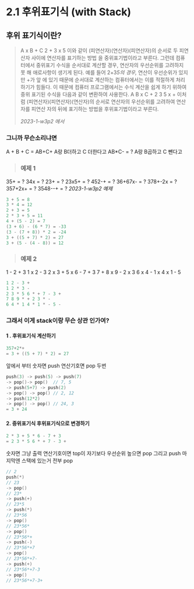 # 2.1 후위표기식 (with Stack)
## 후위 표기식이란?
>
> A x B + C
> 2 + 3 x 5
> 이와 같이 (피연산자)(연산자)(피연산자)의 순서로 두 피연산자 사이에 연산자를 표기하는 방법 을 중위표기법이라고 부른다.
> 그런데 컴퓨터에서 중위표기 수식을 순서대로 계산할 경우, 연산자의 우선순위를 고려하지 못 해 애로사항이 생기게 된다. 예를 들어 2+3*5의 경우,* 연산이 우선순위가 있지만 +가 앞 에 있기 때문에 순서대로 계산하는 컴퓨터에서는 이를 적절하게 처리하기가 힘들다.
> 이 때문에 컴퓨터 프로그램에서는 수식 계산을 쉽게 하기 위하여 중위 표기된 수식을 다음과 같이 변환하여 사용한다.
> A B x C +
> 2 3 5 x +
> 이처럼 (피연산자)(피연산자)(연산자)의 순서로 연산자의 우선순위를 고려하여 연산자를 피연산 자의 뒤에 표기하는 방법을 후위표기법이라고 부른다.
>
> _2023-1-w3p2 에서_

### 그니까 무슨소리냐면

A + B + C = AB+C+
A랑 B더하고 C 더한다고
AB*C- = ?
A랑 B곱하고 C 뺀다고

> ### 예제 1
35+ = ?
34x = ?
23+ = ?
23x5+ = ? 
452-+ = ?
36+67x- = ?
378+-2x = ?
357+2x+ = ? 
3548--+ = ?
_2023-1-w3p2 예제_


```cpp
3 + 5 = 8
3 * 4 = 12
2 + 3 = 5
2 * 3 + 5 = 11
4 + (5 - 2) = 7
(3 + 6) - (6 * 7) = -33
(3 - (7 + 8)) * 2 = -24
3 + ((5 + 7) * 2) = 27
3 + (5 - (4 - 8)) = 12
```
>### 예제 2
1 - 2 + 3
1 x 2 - 3 
2 x 3 + 5 x 6 - 7 + 3 
7 + 8 x 9 - 2 x 3 
6 x 4 - 1 x 4 x 1 - 5

```cpp
1 2 - 3 +
1 2 * 3 -
2 3 * 5 6 * + 7 - 3 +
7 8 9 * + 2 3 * -
6 4 * 1 4 * 1 * - 5 -
```
### 그래서 이게 stack이랑 무슨 상관 인가여?
#### 1 . 후위표기식 계산하기
```cpp
357+2*+ 
= 3 + ((5 + 7) * 2) = 27
```
앞에서 부터 숫자면 push 연산기호면 pop 두번
```cpp
push(3) -> push(5) -> push(7)
-> pop()-> pop()  // 7, 5
-> push(5+7) -> push(2) 
-> pop() -> pop() // 2, 12
-> push(12*2)
-> pop() -> pop() // 24, 3
= 3 + 24
```
#### 2. 중위표기식 후위표기식으로 변경하기

```cpp
2 * 3 + 5 * 6 - 7 + 3
= 2 3 * 5 6 * + 7 - 3 +
```
숫자면 그냥 출력 
연산기호이면 top이 자기보다 우선순위 높으면 pop 그리고 push
마지막엔 스택에 있는거 전부 pop
```cpp
// 2
push(*)
// 23
-> pop() 
// 23*
-> push(+) 
// 23*5
-> push(*)
// 23*56
-> pop()
// 23*56*
-> pop()
// 23*56*+
-> push(-)
// 23*56*+7
-> pop()
// 23*56*+7-
-> push(+)
// 23*56*+7-3
-> pop()
// 23*56*+7-3+
```
